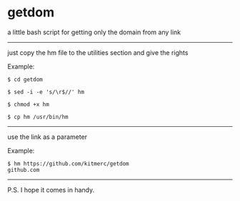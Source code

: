 # getdom
a little bash script for getting only the domain from any link



*********

just copy the hm file to the utilities section and give the rights

Example:

```
$ cd getdom

$ sed -i -e 's/\r$//' hm

$ chmod +x hm

$ cp hm /usr/bin/hm
```
********

use the link as a parameter

Example:

```
$ hm https://github.com/kitmerc/getdom
github.com
```
**************

P.S. I hope it comes in handy.
